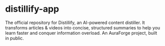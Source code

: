 # distillify-app
The official repository for Distillify, an AI-powered content distiller. It transforms articles &amp; videos into concise, structured summaries to help you learn faster and conquer information overload. An AuraForge project, built in public.
